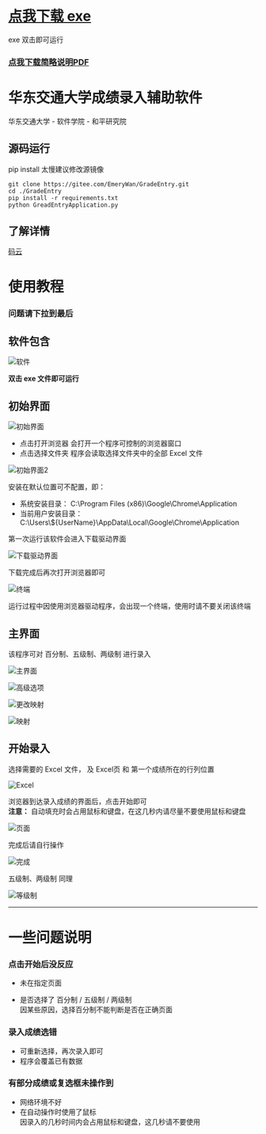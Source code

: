 # [点我下载 exe](https://github.com/EmeryWan/GradeEntry/releases)

exe 双击即可运行  

### [点我下载简略说明PDF](https://github.com/EmeryWan/GradeEntry/releases)

# 华东交通大学成绩录入辅助软件

华东交通大学 - 软件学院 - 和平研究院

## 源码运行

pip install 太慢建议修改源镜像

```shell
git clone https://gitee.com/EmeryWan/GradeEntry.git
cd ./GradeEntry
pip install -r requirements.txt
python GreadEntryApplication.py
```

## 了解详情

[码云](https://gitee.com/EmeryWan/GradeEntry)

# 使用教程

### 问题请下拉到最后

## 软件包含

![软件](./readme_imgs/1.png)

**双击 exe 文件即可运行**

## 初始界面

![初始界面](./readme_imgs/2-1.png)

- 点击打开浏览器 会打开一个程序可控制的浏览器窗口
- 点击选择文件夹 程序会读取选择文件夹中的全部 Excel 文件

![初始界面2](./readme_imgs/2-2.png)

安装在默认位置可不配置，即：

- 系统安装目录： C:\\Program Files (x86)\\Google\\Chrome\\Application
- 当前用户安装目录： C:\\Users\\${UserName}\\AppData\\Local\\Google\\Chrome\\Application

第一次运行该软件会进入下载驱动界面

![下载驱动界面](./readme_imgs/3.png)

下载完成后再次打开浏览器即可

![终端](./readme_imgs/4.png)

运行过程中因使用浏览器驱动程序，会出现一个终端，使用时请不要关闭该终端

## 主界面

该程序可对 百分制、五级制、两级制 进行录入

![主界面](./readme_imgs/5.png)

![高级选项](./readme_imgs/6.png)

![更改映射](./readme_imgs/7.png)

![映射](./readme_imgs/8.png)

## 开始录入

选择需要的 Excel 文件， 及 Excel页 和 第一个成绩所在的行列位置

![Excel](./readme_imgs/9.png)

浏览器到达录入成绩的界面后，点击开始即可  
**注意：** 自动填充时会占用鼠标和键盘，在这几秒内请尽量不要使用鼠标和键盘

![页面](./readme_imgs/10.png)

完成后请自行操作

![完成](./readme_imgs/11.png)

五级制、两级制 同理

![等级制](./readme_imgs/12.png)

---

# 一些问题说明

### 点击开始后没反应

- 未在指定页面

- 是否选择了 百分制 / 五级制 / 两级制  
因某些原因，选择百分制不能判断是否在正确页面

### 录入成绩选错

- 可重新选择，再次录入即可
- 程序会覆盖已有数据

### 有部分成绩或复选框未操作到

- 网络环境不好
- 在自动操作时使用了鼠标  
  因录入的几秒时间内会占用鼠标和键盘，这几秒请不要使用
